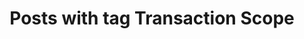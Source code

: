 ---
layout: tag
title: Posts with tag Transaction Scope
summary: posts with tag Transaction Scope
tag: transaction-scope
permalink: /tags/transaction-scope/
sitemap: false
---